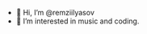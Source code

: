 - 👋 Hi, I’m @remziilyasov
- 👀 I’m interested in music and coding.


<!---
remziilyasov/remziilyasov is a ✨ special ✨ repository because its `README.md` (this file) appears on your GitHub profile.
You can click the Preview link to take a look at your changes.
- 🌱 I’m currently learning ...
- 💞️ I’m looking to collaborate on ...
- 📫 How to reach me ...

--->
